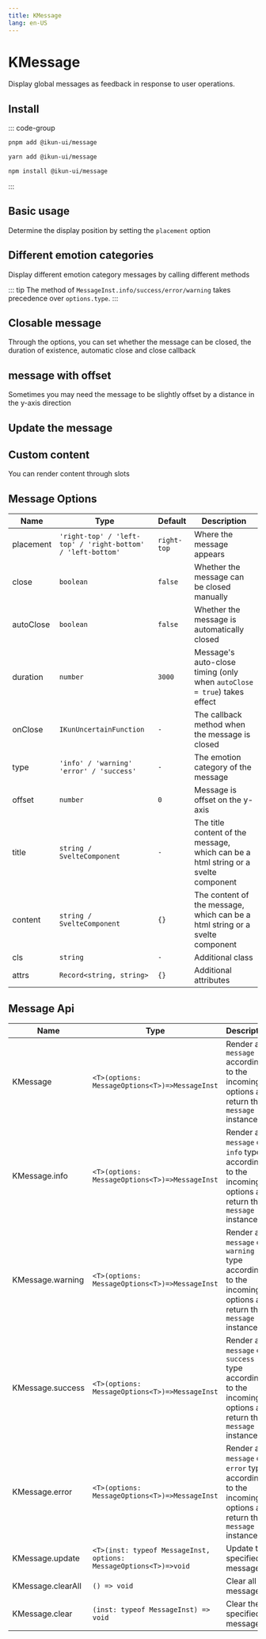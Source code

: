 ```yaml
---
title: KMessage
lang: en-US
---
```


# KMessage

Display global messages as feedback in response to user operations.

## Install

::: code-group

```bash [pnpm]
pnpm add @ikun-ui/message
```

```bash [yarn]
yarn add @ikun-ui/message
```

```bash [npm]
npm install @ikun-ui/message
```

:::

## Basic usage

Determine the display position by setting the `placement` option

<demo src="message/basic.svelte" github="Message"></demo>

## Different emotion categories

Display different emotion category messages by calling different methods

::: tip
The method of `MessageInst.info/success/error/warning` takes precedence over `options.type`.
:::

<demo src="message/type.svelte" github="Message"></demo>

## Closable message

Through the options, you can set whether the message can be closed,
the duration of existence, automatic close and close callback

<demo src="message/close.svelte" github="Message"></demo>

## message with offset

Sometimes you may need the message to be slightly offset by a distance in the y-axis direction

<demo src="message/offset.svelte" github="Message"></demo>

## Update the message

<demo src="message/update.svelte" github="Message"></demo>

## Custom content

You can render content through slots

<demo src="message/custom.svelte" github="Message"></demo>

## Message Options

| Name      | Type                                                        | Default     | Description                                                                        |
| --------- | ----------------------------------------------------------- | ----------- | ---------------------------------------------------------------------------------- |
| placement | `'right-top' / 'left-top' / 'right-bottom' / 'left-bottom'` | `right-top` | Where the message appears                                                          |
| close     | `boolean`                                                   | `false`     | Whether the message can be closed manually                                         |
| autoClose | `boolean`                                                   | `false`     | Whether the message is automatically closed                                        |
| duration  | `number`                                                    | `3000`      | Message's auto-close timing (only when `autoClose = true`) takes effect            |
| onClose   | `IKunUncertainFunction`                                     | `-`         | The callback method when the message is closed                                     |
| type      | `'info' / 'warning'  'error' / 'success'`                   | `-`         | The emotion category of the message                                                |
| offset    | `number`                                                    | `0`         | Message is offset on the y-axis                                                    |
| title     | `string / SvelteComponent`                                  | `-`         | The title content of the message, which can be a html string or a svelte component |
| content   | `string / SvelteComponent`                                  | `{}`        | The content of the message, which can be a html string or a svelte component       |
| cls       | `string`                                                    | `-`         | Additional class                                                                   |
| attrs     | `Record<string, string>`                                    | `{}`        | Additional attributes                                                              |

## Message Api

| Name              | Type                                                              | Description                                                                                              |
| ----------------- | ----------------------------------------------------------------- | -------------------------------------------------------------------------------------------------------- |
| KMessage          | `<T>(options: MessageOptions<T>)=>MessageInst`                    | Render a `message` according to the incoming options and return the `message` instance                   |
| KMessage.info     | `<T>(options: MessageOptions<T>)=>MessageInst`                    | Render a `message` of `info` type according to the incoming options and return the `message` instance    |
| KMessage.warning  | `<T>(options: MessageOptions<T>)=>MessageInst`                    | Render a `message` of `warning` type according to the incoming options and return the `message` instance |
| KMessage.success  | `<T>(options: MessageOptions<T>)=>MessageInst`                    | Render a `message` of `success` type according to the incoming options and return the `message` instance |
| KMessage.error    | `<T>(options: MessageOptions<T>)=>MessageInst`                    | Render a `message` of `error` type according to the incoming options and return the `message` instance   |
| KMessage.update   | `<T>(inst: typeof MessageInst, options: MessageOptions<T>)=>void` | Update the specified message                                                                             |
| KMessage.clearAll | `() => void`                                                      | Clear all messages                                                                                       |
| KMessage.clear    | `(inst: typeof MessageInst) => void`                              | Clear the specified message                                                                              |
